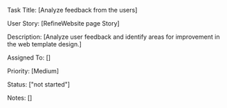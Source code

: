 Task Title: [Analyze feedback from the users]

User Story: [RefineWebsite page Story]

Description: [Analyze user feedback and identify areas for improvement in the web template design.]

Assigned To: []

Priority: [Medium]

Status: ["not started"]

Notes: []